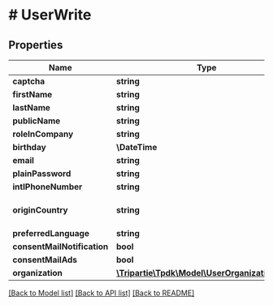 # # UserWrite

## Properties

Name | Type | Description | Notes
------------ | ------------- | ------------- | -------------
**captcha** | **string** |  |
**firstName** | **string** |  |
**lastName** | **string** |  |
**publicName** | **string** |  | [optional]
**roleInCompany** | **string** |  | [optional]
**birthday** | **\DateTime** |  | [optional]
**email** | **string** |  |
**plainPassword** | **string** |  |
**intlPhoneNumber** | **string** |  | [optional]
**originCountry** | **string** | The originating country |
**preferredLanguage** | **string** |  |
**consentMailNotification** | **bool** |  | [optional]
**consentMailAds** | **bool** |  | [optional]
**organization** | [**\Tripartie\Tpdk\Model\UserOrganizationWrite**](UserOrganizationWrite.md) |  | [optional]

[[Back to Model list]](../../README.md#models) [[Back to API list]](../../README.md#endpoints) [[Back to README]](../../README.md)
